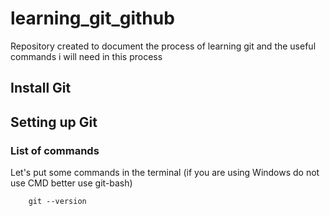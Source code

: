 # learning_git_github
Repository created to document the process of learning git and the useful commands i will need in this process
## Install Git
## Setting up Git
### List of commands
Let's put some commands in the terminal (if you are using Windows do not use CMD better use git-bash)
```
    git --version 
```